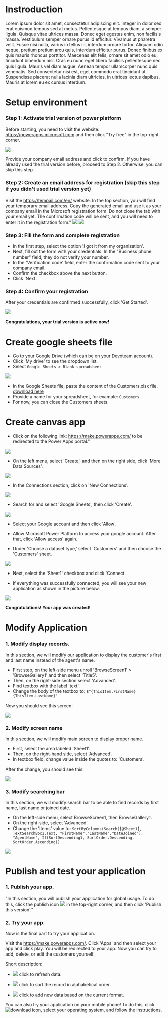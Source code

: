 # Instroduction

Lorem ipsum dolor sit amet, consectetur adipiscing elit. Integer in dolor sed erat euismod tempus sed at metus. Pellentesque at tempus diam, a semper ligula. Quisque vitae ultrices massa. Donec eget egestas enim, non facilisis massa. Vestibulum semper ornare purus id efficitur. Vivamus ut pharetra velit. Fusce nisi nulla, varius in tellus in, interdum ornare tortor. Aliquam odio neque, pretium pretium arcu quis, interdum efficitur purus. Donec finibus ex quis mauris rhoncus porttitor. Maecenas elit felis, ornare sit amet odio eu, tincidunt bibendum nisl. Cras eu nunc eget libero facilisis pellentesque nec quis ligula. Mauris vel diam augue. Aenean tempor ullamcorper nunc quis venenatis. Sed consectetur nisi est, eget commodo erat tincidunt ut. Suspendisse placerat nulla lacinia diam ultricies, in ultrices lectus dapibus. Mauris at lorem eu ex cursus interdum.

# Setup environment

### Step 1: Activate trial version of power platform

Before starting, you need to visit the website: <https://powerapps.microsoft.com> and then click "Try free" in the top-right corner. 


![](/docs/assets/images/register_trial.jpg)

Provide your company email address and click to confirm. If you have already used the trial version before, proceed to Step 2. Otherwise, you can skip this step.


### Step 2: Create an email address for registration (skip this step if you didn't used trial version yet)

Visit the <https://tempail.com/en/> website. In the top section, you will find your temporary email address. Copy the generated email and use it as your company email in the Microsoft registration form. Do not close the tab with your email yet. The confirmation code will be sent, and you will need to enter it in the registration form."
![](/docs/assets/images/temp_email.jpg)
![](/docs/assets/images/pass_the_email.jpg)

### Step 3: Fill the form and complete registration

- In the first step, select the option 'I got it from my organization'. 
- Next, fill out the form with your credentials. In the "Business phone number" field, they do not verify your number.
- In the 'Verification code' field, enter the confirmation code sent to your company email.
- Confirm the checkbox above the next button.
- Click 'Next'.

### Step 4: Confirm your registration

After your credentials are confirmed successfully, click 'Get Started'.

![](/docs/assets/images/confirmation.jpg)


<b>Congratulations, your trial version is active now!</b>

# Create google sheets file

- Go to your Google Drive (which can be on your Devoteam account).
- Click  'My drive' to see the dropdown list.
- Select ``Google Sheets > Blank spreadsheet ``

![](/docs/assets/images/google_drive_create_new.jpg)

- In the Google Sheets file, paste the content of the Customers.xlsx file. [download here](https://linkhere.com)
- Provide a name for your spreadsheet, for example: ``Customers``.
- For now, you can close the Customers sheets.



# Create canvas app

- Click on the following link: <https://make.powerapps.com/> to be redirected to the Power Apps portal." 

![](/docs/assets/images/powerapp_portal.jpg)

- On the left menu, select 'Create,' and then on the right side, click 'More Data Sources'.

![](/docs/assets/images/more_data_sources.jpg)

- In the Connections section, click on 'New Connections'.

![](/docs/assets/images/new_connections.jpg)


- Search for and select 'Google Sheets', then click 'Create'.

![](/docs/assets/images/connector_create.jpg)


- Select your Google account and then click 'Allow'.

- Allow Microsoft Power Platform to access your google account. After that, click 'Allow access' again.

- Under 'Choose a dataset type,' select 'Customers' and then choose the 'Customers' sheet.

![](/docs/assets/images/customers_dataset.jpg)

- Next, select the 'Sheet1' checkbox and click 'Connect.

- If everything was successfully connected, you will see your new application as shown in the picture below.

![](/docs/assets/images/application_created.jpg)

<b>Congratulations! Your app was created! </b>

# Modify Application

### 1. Modify display records.

In this section, we will modify our application to display the customer's first and last name instead of the agent's name.

- First step, on the left-side menu unroll 'BrowseScreen1' > 'BrowseGallery1' and then select 'Title5'.
- Then, on the right-side section select 'Advanced'.
- Find textbox with the label 'text'.
- Change the body of the textbox to: ``$"{ThisItem.FirstName} {ThisItem.LastName}"``

Now you should see this screen:

![](/docs/assets/images/change_name.jpg)

### 2. Modify screen name

In this section, we will modify main screen to display proper name.

- First, select the area labeled 'Sheet1'.
- Then, on the right-hand side, select 'Advanced'.
- In textbox field, change value inside the quotes to: 'Customers'.

After the change, you should see this:

![](/docs/assets/images/edit_screen_name.jpg)

### 3. Modify searching bar

In this section, we will modify search bar to be able to find records by first name, last name or joined date.

- On the left-side menu, select BrowseScreen1, then BrowseGallery1.
- On the right-side, select 'Advanced'.
- Change the 'Items' value to: ``SortByColumns(Search([@Sheet1], TextSearchBox1.Text, "FirstName","LastName","DateJoined"), "AgentName", If(SortDescending1, SortOrder.Descending, SortOrder.Ascending))``

![](/docs/assets/images/change_search_option.jpg)

# Publish and test your application

### 1. Publish your app.

"In this section, you will publish your application for global usage. To do this, click the  publish icon ![](/docs/assets/images/publish_icon.jpg) in the top-right corner, and then click 'Publish this version'."


### 2. Try your app.

Now is the final part to try your application.

Visit the <https://make.powerapps.com/>. Click 'Apps' and then select your app and click play. You will be redirected to your app. Now you can try to add, delete, or edit the customers yourself.

Short description:

- ![](/docs/assets/images/refresh_icon.jpg)  click to refresh data.

- ![](/docs/assets/images/sort_icon.jpg)  click to sort the record in alphabetical order.

- ![](/docs/assets/images/add_icon.jpg)   click to add new data based on the current format.


You can also try your application on your mobile phone! To do this, click ![download icon](/docs/assets/images/download_icon.jpg), select your operating system, and follow the instructions.